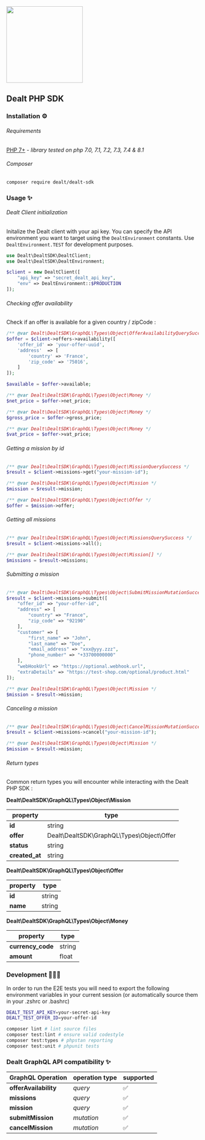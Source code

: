 <img src="https://dealt.fr/logo.svg" width="200"/>

## Dealt PHP SDK

### Installation ⚙️

###### Requirements

[PHP 7+](https://php.net/releases/) - _library tested on php 7.0, 7.1, 7.2, 7.3, 7.4 & 8.1_

###### Composer

```bash
composer require dealt/dealt-sdk
```

### Usage ✨

###### Dealt Client initialization

Initalize the Dealt client with your api key.
You can specify the API environment you want to target using the `DealtEnvironment` constants. Use `DealtEnvironment.TEST` for development purposes.

```php
use Dealt\DealtSDK\DealtClient;
use Dealt\DealtSDK\DealtEnvironment;

$client = new DealtClient([
    "api_key" => "secret_dealt_api_key",
    "env" => DealtEnvironment::$PRODUCTION
]);
```

###### Checking offer availability

Check if an offer is available for a given country / zipCode :

```php
/** @var Dealt\DealtSDK\GraphQL\Types\Object\OfferAvailabilityQuerySuccess */
$offer = $client->offers->availability([
    'offer_id' => 'your-offer-uuid',
    'address'  => [
        'country' => 'France',
        'zip_code' => '75016',
    ]
]);

$available = $offer->available;

/** @var Dealt\DealtSDK\GraphQL\Types\Object\Money */
$net_price = $offer->net_price;

/** @var Dealt\DealtSDK\GraphQL\Types\Object\Money */
$gross_price = $offer->gross_price;

/** @var Dealt\DealtSDK\GraphQL\Types\Object\Money */
$vat_price = $offer->vat_price;
```

###### Getting a mission by id

```php
/** @var Dealt\DealtSDK\GraphQL\Types\Object\MissionQuerySuccess */
$result = $client->missions->get("your-mission-id");

/** @var Dealt\DealtSDK\GraphQL\Types\Object\Mission */
$mission = $result->mission;

/** @var Dealt\DealtSDK\GraphQL\Types\Object\Offer */
$offer = $mission->offer;
```

###### Getting all missions

```php
/** @var Dealt\DealtSDK\GraphQL\Types\Object\MissionsQuerySuccess */
$result = $client->missions->all();

/** @var Dealt\DealtSDK\GraphQL\Types\Object\Mission[] */
$missions = $result->missions;
```

###### Submitting a mission

```php
/** @var Dealt\DealtSDK\GraphQL\Types\Object\SubmitMissionMutationSuccess */
$result = $client->missions->submit([
    "offer_id" => "your-offer-id",
    "address" => [
        "country" => "France",
        "zip_code" => "92190"
    ],
    "customer" => [
        "first_name" => "John",
        "last_name" => "Doe",
        "email_address" => "xxx@yyy.zzz",
        "phone_number" => "+33700000000"
    ],
    "webHookUrl" => "https://optional.webhook.url",
    "extraDetails" => "https://test-shop.com/optional/product.html"
]);

/** @var Dealt\DealtSDK\GraphQL\Types\Object\Mission */
$mission = $result->mission;
```

###### Canceling a mission

```php
/** @var Dealt\DealtSDK\GraphQL\Types\Object\CancelMissionMutationSuccess */
$result = $client->missions->cancel("your-mission-id");

/** @var Dealt\DealtSDK\GraphQL\Types\Object\Mission */
$mission = $result->mission;
```

###### Return types

Common return types you will encounter while interacting with the Dealt PHP SDK :

**Dealt\DealtSDK\GraphQL\Types\Object\Mission**

| property       | type                                           |
| -------------- | ---------------------------------------------- |
| **id**         | string                                         |
| **offer**      | Dealt\\DealtSDK\\GraphQL\\Types\\Object\\Offer |
| **status**     | string                                         |
| **created_at** | string                                         |

**Dealt\DealtSDK\GraphQL\Types\Object\Offer**

| property | type   |
| -------- | ------ |
| **id**   | string |
| **name** | string |

**Dealt\DealtSDK\GraphQL\Types\Object\Money**

| property          | type   |
| ----------------- | ------ |
| **currency_code** | string |
| **amount**        | float  |

### Development 👨🏼‍💻

In order to run the E2E tests you will need to export the following environment variables in your current session (or automatically source them in your .zshrc or .bashrc)

```bash
DEALT_TEST_API_KEY=your-secret-api-key
DEALT_TEST_OFFER_ID=your-offer-id
```

```bash
composer lint # lint source files
composer test:lint # ensure valid codestyle
composer test:types # phpstan reporting
composer test:unit # phpunit tests
```

### Dealt GraphQL API compatibility ✨

| GraphQL Operation     | operation type | supported |
| --------------------- | -------------- | --------- |
| **offerAvailability** | _query_        | ✅        |
| **missions**          | _query_        | ✅        |
| **mission**           | _query_        | ✅        |
| **submitMission**     | _mutation_     | ✅        |
| **cancelMission**     | _mutation_     | ✅        |
